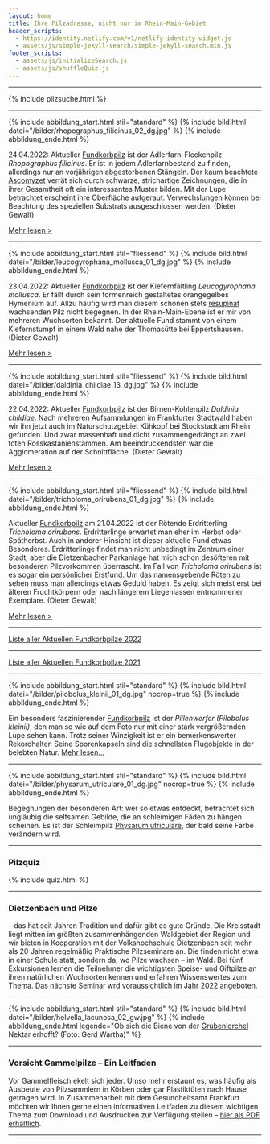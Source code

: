 ```yaml
---
layout: home
title: Ihre Pilzadresse, nicht nur im Rhein-Main-Gebiet
header_scripts:
  - https://identity.netlify.com/v1/netlify-identity-widget.js
  - assets/js/simple-jekyll-search/simple-jekyll-search.min.js
footer_scripts:
  - assets/js/initializeSearch.js
  - assets/js/shuffleQuiz.js
---
```

- - -

{% include pilzsuche.html %}

- - -

{% include abbildung_start.html stil="standard" %}
{% include bild.html datei="/bilder/rhopographus_filicinus_02_dg.jpg" %}
{% include abbildung_ende.html %}

24.04.2022: Aktueller [Fundkorbpilz](AA "Glossar-") ist der Adlerfarn-Fleckenpilz *Rhopographus filicinus*. Er ist in jedem Adlerfarnbestand zu finden, allerdings nur an vorjährigen abgestorbenen Stängeln. Der kaum beachtete [Ascomyzet](Ascomyzeten "Glossar") verrät sich durch schwarze, strichartige Zeichnungen, die in ihrer Gesamtheit oft ein interessantes Muster bilden. Mit der Lupe betrachtet erscheint ihre Oberfläche aufgeraut. Verwechslungen können bei Beachtung des speziellen Substrats ausgeschlossen werden. (Dieter Gewalt)

[Mehr lesen >](/pilze/rhopographus-filicinus-adlerfarn-fleckenpilz)

<div style="clear:  both"></div>

- - -

{% include abbildung_start.html stil="fliessend" %}
{% include bild.html datei="/bilder/leucogyrophana_mollusca_01_dg.jpg" %}
{% include abbildung_ende.html %}

23.04.2022: Aktueller [Fundkorbpilz](AA "Glossar-") ist der Kiefernfältling *Leucogyrophana mollusca*. Er fällt durch sein formenreich gestaltetes orangegelbes Hymenium auf. Allzu häufig wird man diesem schönen stets [resupinat](resupinat "Glossar") wachsenden Pilz nicht begegnen. In der Rhein-Main-Ebene ist er mir von mehreren Wuchsorten bekannt. Der aktuelle Fund stammt von einem Kiefernstumpf in einem Wald nahe der Thomasütte bei Eppertshausen. (Dieter Gewalt)

[Mehr lesen >](/pilze/leucogyrophana-mollusca-kiefernfältling)

<div style="clear:  both"></div>

- - -

{% include abbildung_start.html stil="fliessend" %}
{% include bild.html datei="/bilder/daldinia_childiae_13_dg.jpg" %}
{% include abbildung_ende.html %}

22.04.2022: Aktueller [Fundkorbpilz](AA "Glossar-") ist der Birnen-Kohlenpilz *Daldinia childiae*. Nach mehreren Aufsammlungen im Frankfurter Stadtwald haben wir ihn jetzt auch im Naturschutzgebiet Kühkopf bei Stockstadt am Rhein gefunden. Und zwar massenhaft und dicht zusammengedrängt an zwei toten Rosskastanienstämmen. Am beeindruckendsten war die Agglomeration auf der Schnittfläche. (Dieter Gewalt)

[Mehr lesen >](/pilze/daldinia-childiae-birnen-kohlenpilz)

<div style="clear:  both"></div>

- - -

{% include abbildung_start.html stil="fliessend" %}
{% include bild.html datei="/bilder/tricholoma_orirubens_01_dg.jpg" %}
{% include abbildung_ende.html %}

Aktueller [Fundkorbpilz](AA "Glossar-") am 21.04.2022 ist der Rötende Erdritterling *Tricholoma orirubens*. Erdritterlinge erwartet man eher im Herbst oder Spätherbst. Auch in anderer Hinsicht ist dieser aktuelle Fund etwas Besonderes. Erdritterlinge findet man nicht unbedingt im Zentrum einer Stadt, aber die Dietzenbacher Parkanlage hat mich schon desöfteren mit besonderen Pilzvorkommen überrascht. Im Fall von *Tricholoma orirubens* ist es sogar ein persönlicher Erstfund. Um das namensgebende Röten zu sehen muss man allerdings etwas Geduld haben. Es zeigt sich meist erst bei älteren Fruchtkörpern oder nach längerem Liegenlassen entnommener Exemplare. (Dieter Gewalt)

[Mehr lesen >](/pilze/tricholoma-orirubens-rötender-erdritterling)

<div style="clear:  both"></div>

- - -

[Liste aller Aktuellen Fundkorbpilze 2022](/artikel/liste-aller-aktuellen-fundkorbpilze-2022.html)

- - -

[Liste aller Aktuellen Fundkorbpilze 2021](/artikel/liste-aller-aktuellen-fundkorbpilze-2021.html)

- - -

{% include abbildung_start.html stil="standard" %}
{% include bild.html datei="/bilder/pilobolus_kleinii_01_dg.jpg" nocrop=true %}
{% include abbildung_ende.html %}

Ein besonders faszinierender [Fundkorbpilz](AA "Glossar-") ist der *Pillenwerfer (Pilobolus kleinii)*, den man so wie auf dem Foto nur mit einer stark vergrößernden Lupe sehen kann. Trotz seiner Winzigkeit ist er ein bemerkenswerter Rekordhalter. Seine Sporenkapseln sind die schnellsten Flugobjekte in der belebten Natur. [Mehr lesen...](/pilze/pilobolus-kleinii-pillenwerfer)

- - -

{% include abbildung_start.html stil="standard" %}
{% include bild.html datei="/bilder/physarum_utriculare_01_dg.jpg" nocrop=true %}
{% include abbildung_ende.html %}

Begegnungen der besonderen Art: wer so etwas entdeckt, betrachtet sich ungläubig die seltsamen Gebilde, die an schleimigen Fäden zu hängen scheinen. Es ist der Schleimpilz [Physarum utriculare](/pilze/physarum-utriculare-fadenfruchtschleimpilz), der bald seine Farbe verändern wird.

- - -

### Pilzquiz

{% include quiz.html %}

- - -

### Dietzenbach und Pilze

– das hat seit Jahren Tradition und dafür gibt es gute Gründe. Die Kreisstadt liegt mitten im größten zusammenhängenden Waldgebiet der Region und wir bieten in Kooperation mit der Volkshochschule Dietzenbach seit mehr als 20 Jahren regelmäßig Praktische Pilzseminare an. Die finden nicht etwa in einer Schule statt, sondern da, wo Pilze wachsen – im Wald. Bei fünf Exkursionen lernen die Teilnehmer die wichtigsten Speise- und Giftpilze an ihren natürlichen Wuchsorten kennen und erfahren Wissenswertes zum Thema. Das nächste Seminar wrd voraussichtlich im Jahr 2022 angeboten.  

- - -

{% include abbildung_start.html stil="standard" %}
{% include bild.html datei="/bilder/helvella_lacunosa_02_gw.jpg" %}
{% include abbildung_ende.html legende="Ob sich die Biene von der <a href='/pilze/helvella-lacunosa-grubenlorchel'>Grubenlorchel</a> Nektar erhofft?  (Foto: Gerd Wartha)" %}

- - -

### Vorsicht Gammelpilze – Ein Leitfaden

Vor Gammelfleisch ekelt sich jeder. Umso mehr erstaunt es, was häufig als Ausbeute von Pilzsammlern in Körben oder gar Plastiktüten nach Hause getragen wird. In Zusammenarbeit mit dem Gesundheitsamt Frankfurt möchten wir Ihnen gerne einen informativen Leitfaden zu diesem wichtigen Thema zum Download und Ausdrucken zur Verfügung stellen – [hier als PDF erhältlich](/assets/docs/Fundkorb.de-Gammelpilze.pdf).

- - -